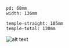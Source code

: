 ```
pd: 68mm
width: 136mm

temple-straight: 105mm
temple-total: 130mm
```

![alt text](https://i.imgur.com/exagBJL.jpg)
